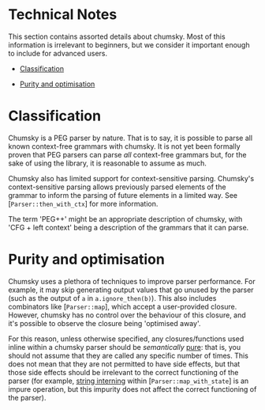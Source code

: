 # Technical Notes

This section contains assorted details about chumsky. Most of this information is irrelevant to beginners, but we
consider it important enough to include for advanced users.

- [Classification](#classification)

- [Purity and optimisation](#purity-and-optimisation)

# Classification

Chumsky is a PEG parser by nature. That is to say, it is possible to parse all known context-free grammars with chumsky.
It is not yet been formally proven that PEG parsers can parse *all* context-free grammars but, for the sake of using the
library, it is reasonable to assume as much.

Chumsky also has limited support for context-sensitive parsing. Chumsky's context-sensitive parsing allows previously
parsed elements of the grammar to inform the parsing of future elements in a limited way. See [`Parser::then_with_ctx`]
for more information.

The term 'PEG++' might be an appropriate description of chumsky, with 'CFG + left context' being a description of the
grammars that it can parse.

# Purity and optimisation

Chumsky uses a plethora of techniques to improve parser performance. For example, it may skip generating output values
that go unused by the parser (such as the output of `a` in `a.ignore_then(b)`). This also includes combinators like
[`Parser::map`], which accept a user-provided closure. However, chumsky has no control over the behaviour of this
closure, and it's possible to observe the closure being 'optimised away'.

For this reason, unless otherwise specified, any closures/functions used inline within a chumsky parser should be
*semantically* [pure](https://en.wikipedia.org/wiki/Purely_functional_programming): that is, you should not assume that
they are called any specific number of times. This does not mean that they are not permitted to have side effects, but
that those side effects should be irrelevant to the correct functioning of the parser (for example,
[string interning](https://en.wikipedia.org/wiki/String_interning) within [`Parser::map_with_state`] is an impure
operation, but this impurity does not affect the correct functioning of the parser).
